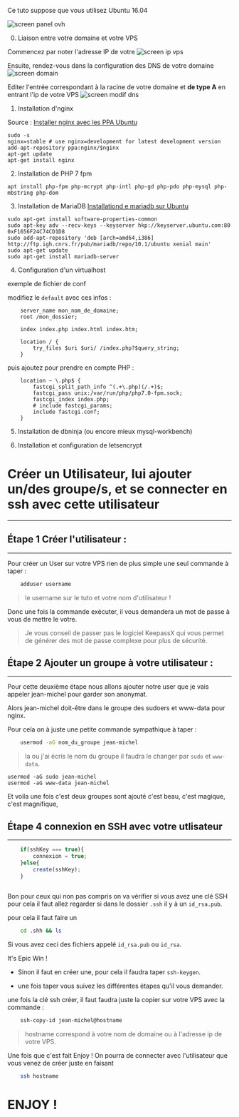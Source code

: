 Ce tuto suppose que vous utilisez Ubuntu 16.04

![screen panel ovh](http://i.imgur.com/D4nreWH.png)

0. Liaison entre votre domaine et votre VPS

Commencez par noter l'adresse IP de votre 
![screen ip vps](http://i.imgur.com/YwrUzNq.png)

Ensuite, rendez-vous dans la configuration des DNS de votre domaine
![screen domain](http://i.imgur.com/YwrUzNq.png)

Editer l'entrée correspondant à la racine de votre domaine et **de type A** en entrant l'ip de votre VPS
![screen modif dns](http://i.imgur.com/YwrUzNq.png)

1. Installation d'nginx

Source : [Installer nginx avec les PPA Ubuntu](https://www.nginx.com/resources/wiki/start/topics/tutorials/install/#official-debian-ubuntu-packages)
```
sudo -s
nginx=stable # use nginx=development for latest development version
add-apt-repository ppa:nginx/$nginx
apt-get update
apt-get install nginx
```

2. Installation de PHP 7 fpm
```
apt install php-fpm php-mcrypt php-intl php-gd php-pdo php-mysql php-mbstring php-dom
```

3. Installation de MariaDB
[Installationd e mariadb sur Ubuntu](https://downloads.mariadb.org/mariadb/repositories/#mirror=cnrs&distro=Ubuntu&distro_release=xenial--ubuntu_xenial&version=10.1)
```
sudo apt-get install software-properties-common
sudo apt-key adv --recv-keys --keyserver hkp://keyserver.ubuntu.com:80 0xF1656F24C74CD1D8
sudo add-apt-repository 'deb [arch=amd64,i386] http://ftp.igh.cnrs.fr/pub/mariadb/repo/10.1/ubuntu xenial main'
sudo apt-get update
sudo apt-get install mariadb-server
```

4. Configuration d'un virtualhost

exemple de fichier de  conf

modifiez le `default` avec ces infos :

```
    server_name mon_nom_de_domaine;
    root /mon_dossier;

    index index.php index.html index.htm;

    location / {
        try_files $uri $uri/ /index.php?$query_string;
    }
```

puis ajoutez pour prendre en compte PHP :

```
    location ~ \.php$ {
        fastcgi_split_path_info ^(.+\.php)(/.+)$;
        fastcgi_pass unix:/var/run/php/php7.0-fpm.sock;
        fastcgi_index index.php;
        # include fastcgi_params;
        include fastcgi.conf;
    }
```

5. Installation de dbninja (ou encore mieux mysql-workbench)

5. Installation et configuration de letsencrypt

# Créer un Utilisateur, lui ajouter un/des groupe/s, et se connecter en ssh avec cette utilisateur
___

## Étape 1 Créer l'utilisateur : 
____

Pour créer un User sur votre VPS rien de plus simple une seul commande à taper :

``` bash
	adduser username
```

> le username sur le tuto et votre nom d'utilisateur !

Donc une fois la commande exécuter, il vous demandera un mot de passe à vous de mettre le votre.

> Je vous conseil de passer pas le logiciel KeepassX qui vous permet de générer des mot de passe complexe pour plus de sécurité.

## Étape 2 Ajouter un groupe à votre utilisateur :
___

Pour cette deuxième étape nous allons ajouter notre user que je vais appeler jean-michel pour garder son anonymat.

Alors jean-michel doit-être dans le groupe des sudoers et www-data pour nginx.

Pour cela on à juste une petite commande sympathique à taper :

``` bash
	usermod -aG nom_du_groupe jean-michel 
```

> la ou j'ai écris le nom du groupe il faudra le changer par `sudo` et `www-data`.

```
usermod -aG sudo jean-michel
usermod -aG www-data jean-michel 
```
Et voila une fois c'est deux groupes sont ajouté c'est beau, c'est magique, c'est magnifique,


## Étape 4 connexion en SSH avec votre utlisateur

___

``` javascript
	if(sshKey === true){
		connexion = true;
	}else{
		create(sshKey);
	}
		
```

Bon pour ceux qui non pas compris on va vérifier si vous avez une clé SSH pour cela il faut allez regarder si dans le dossier `.ssh` il y à un `id_rsa.pub`.

pour cela il faut faire un 

``` bash
	cd .shh && ls
```

Si vous avez ceci des fichiers appelé  `id_rsa.pub` ou `id_rsa`.

It's Epic Win !

- Sinon il faut en créer une, pour cela il faudra taper `ssh-keygen`.

- une fois taper vous suivez les différentes étapes qu'il vous demander.


une fois la clé ssh créer, il faut faudra juste la copier sur votre VPS avec la commande :

``` bash
	ssh-copy-id jean-michel@hostname
```

> hostname correspond à votre nom de domaine ou à l'adresse ip de votre VPS.

Une fois que c'est fait Enjoy ! On pourra de connecter avec l'utilisateur que vous venez de créer juste en faisant

``` bash
	ssh hostname
```

# ENJOY !